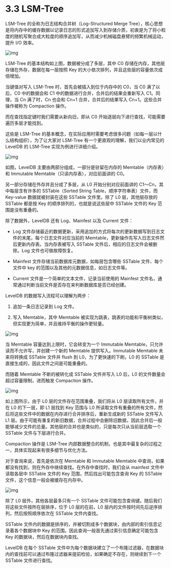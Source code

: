 # 3.3 LSM-Tree

LSM-Tree 的全称为日志结构合并树（Log-Structured Merge Tree），核心思想是将内存中的缓存数据以记录日志的形式追加写入到存储介质，初衷是为了将小粒度的随机写聚合成大粒度的顺序追加写，从而减少机械磁盘悬臂的频繁机械运动，提升 I/O 效率。

![img](https://obbusiness-private.oss-cn-shanghai.aliyuncs.com/doc/img/kernel-quickstart/V1.0.0/zh-CN/3.index-structure/4.lsm-introduction-01.png)

LSM-Tree 的基本结构如上图，数据被分成了多层，其中 C0 存储在内存，其他层存储在外存，数据在每一层按照 Key 的大小依次排列，并且这些层的容量依次成倍增加。

当键值对写入 LSM-Tree 时，首先会被插入到位于内存中的 C0，当 C0 满了以后，C0 中的数据会和 C1 中的数据进行合并，合并后的结果会重新写入 C1。同理，当 Cn 满了时，Cn 也会和 Cn+1 合并，合并后的结果写入 Cn+1。这些合并操作被称为 Compaction 操作。

而在查找指定键时我们需要从新向旧，即从 C0 开始逐层向下进行查找，可能需要遍历多层才能找到。

这些是 LSM-Tree 的基本概念，在实际应用时需要考虑很多问题（如每一层以什么结构组织），为了让大家对 LSM-Tree 有一个更直观的理解，我们以业内常见的 LevelDB 的 LSM-Tree 实现为例进行详细介绍。

![img](https://obbusiness-private.oss-cn-shanghai.aliyuncs.com/doc/img/kernel-quickstart/V1.0.0/zh-CN/3.index-structure/4.lsm-introduction-02.png)

如图，LevelDB 主要由两部分组成，一部分是驻留在内存的 Memtable（内存表）和 Immutable Memtable（只读内存表），对应前面讲的 C0。

另一部分存储在外存并且分成了多层，从 L0 开始分别对应前面讲的 C1～Cn，其中每层含有许多的 SSTable（Sorted String Table，顺序字符串表）文件，而 Key-value 数据就被封装在这些 SSTable 文件里。除了 L0 层，其他层存放的 SSTable 都是按 Key 的顺序排列的，也就是说这些层中 SSTable 文件的 Key 范围是没有重叠的。

除了数据外，LevelDB 还有 Log、Mainfest 以及 Current 文件：

- Log 文件存储最近的数据更新，采用追加的方式将每次的更新数据写到日志文件的末尾，每个日志文件对应当前的 Memtable，更新操作先写入日志文件然后更新内存表。当内存表被写入 SSTable 文件后，相应的日志文件会被删除。Log 文件也可做故障恢复。

- Mainfest 文件存储当前数据库元数据，如每层包含哪些 SSTable 文件、每个文件中 key 的范围以及其他的元数据信息，如日志文件等。

- Current 文件是一个简单的文本文件，记录当前使用的 Mainfest 文件名，通常通过判断当前文件是否存在来判断数据库是否已经创建。

LevelDB 的数据写入流程可以理解为两步：

1. 追加一条日志记录到 Log 文件。

2. 写入 Memtable，其中 Memtable 被实现为跳表，跳表的功能和平衡树类似，但实现更为简单，并且维持平衡的操作更轻量。

![img](https://obbusiness-private.oss-cn-shanghai.aliyuncs.com/doc/img/kernel-quickstart/V1.0.0/zh-CN/3.index-structure/4.lsm-introduction-03.png)

当 Memtable 容量达到上限时，它会转变为一个 Immutable Memtable，只允许读而不允许写，并创建一个新的 Memtable 提供写入。Immutable Memtable 未来将转换成 SSTable 文件并 flush 到 L0，为了更快速的下刷，L0 的 SSTable 是直接生成的，因此文件之间是可能重叠的。

而随着 Memtable 不断的被转化成 SSTable 文件并写入 L0 后，L0 的文件数量会超过容量限制，进而触发 Compaction 操作。

![img](https://obbusiness-private.oss-cn-shanghai.aliyuncs.com/doc/img/kernel-quickstart/V1.0.0/zh-CN/3.index-structure/4.lsm-introduction-04.png)

如上图所示，由于 L0 层的文件存在范围重叠，我们将从 L0 层读取所有文件，并在 L0 的下一层，即 L1 层找到 Key 范围与 L0 所读取文件有重叠的所有文件，然后将这些文件中的数据在内存进行合并排序后，重新生成新的 SSTable 文件写入 L1 层。由于可能有重复的新旧数据，合并过程中会删除旧数据，因此合并后一般能够减少文件的总量。其他层的合并也是类似的，只是每次只从当前层选取一个 SSTable 文件与下层进行合并。

Compaction 操作是 LSM-Tree 内部数据整合的机制，也是其中最复杂的过程之一，具体实现起来有很多细节与优化方法。

对于查询来说，首先是依次在 Memtable 和 Immutable Memtable 中查询，如果都没有找到，则在外存中继续查找。在外存中查找时，我们会从 mainfest 文件中读取各层中 SSTable 文件的 Key 范围，然后找出可能包含查询 Key 的 SSTable 文件，这个信息一般会被缓存在内存中。

![img](https://obbusiness-private.oss-cn-shanghai.aliyuncs.com/doc/img/kernel-quickstart/V1.0.0/zh-CN/3.index-structure/4.lsm-introduction-05.png)

除了 L0 层外，其他各层最多只有一个 SSTable 文件可能包含查询键。随后我们将这些文件按所在层排序，位于 L0 层的在前，L0 层内的文件按时间先后逆序排列，然后按照顺序依次在 SSTable 文件内查找。

SSTable 文件内的数据是排序的，并被切割成多个数据块，由内部的索引信息记录着各个数据块中 Key 的范围。因此查询一般首先通过索引信息确定可能包含 Key 的数据块，然后在数据块内查找。

LevelDB 在每个 SSTable 文件中为每个数据块建立了一个布隆过滤器，在数据块内的查找前可以通过布隆过滤器来提前检验，如果确定不存在，则继续到下一个 SSTable 文件进行查找。
